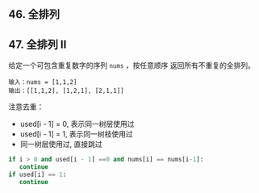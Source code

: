 ## 46. 全排列



## 47. 全排列 II

给定一个可包含重复数字的序列 `nums` ，按任意顺序 返回所有不重复的全排列。

```
输入：nums = [1,1,2]
输出：[[1,1,2], [1,2,1], [2,1,1]]
 ```
注意去重：
- used[i - 1] = 0, 表示同一树层使用过
- used[i - 1] = 1, 表示同一树枝使用过
- 同一树层使用过, 直接跳过

 ```Python
 if i > 0 and used[i - 1] ==0 and nums[i] == nums[i-1]:
    continue
if used[i] == 1:
    continue
 
 ```